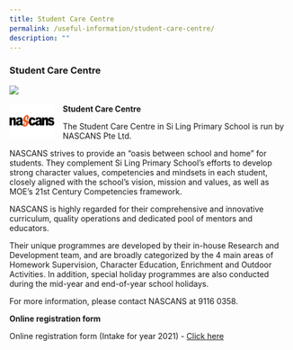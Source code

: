 ```yaml
---
title: Student Care Centre
permalink: /useful-information/student-care-centre/
description: ""
---
```

### Student Care Centre

<img src="/images/scc1.png" 
     style="width:80%">
		 
<img src="/images/scc2.png" style="width:80px;height:60px;margin-right:15px;" align = "left"> 

**Student Care Centre**

The Student Care Centre in Si Ling Primary School is run by NASCANS Pte Ltd. 

NASCANS strives to provide an “oasis between school and home” for students. They complement Si Ling Primary School’s efforts to develop strong character values, competencies and mindsets in each student, closely aligned with the school’s vision, mission and values, as well as MOE’s 21st Century Competencies framework.

NASCANS is highly regarded for their comprehensive and innovative curriculum, quality operations and dedicated pool of mentors and educators.  

Their unique programmes are developed by their in-house Research and Development team, and are broadly categorized by the 4 main areas of Homework Supervision, Character Education, Enrichment and Outdoor Activities. In addition, special holiday programmes are also conducted during the mid-year and end-of-year school holidays.

For more information, please contact NASCANS at 9116 0358.

**Online registration form**  

Online registration form (Intake for year 2021) - [Click here](https://tinyurl.com/yybcomnb)